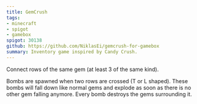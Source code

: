```yaml
---
title: GemCrush
tags:
- minecraft
- spigot
- gamebox
spigot: 30138
github: https://github.com/NiklasEi/gemcrush-for-gamebox
summary: Inventory game inspired by Candy Crush.
---
```


Connect rows of the same gem (at least 3 of the same kind).

Bombs are spawned when two rows are crossed (T or L shaped). These bombs will fall down like normal gems and explode as soon as there is no other gem falling anymore. Every bomb destroys the gems surrounding it.
